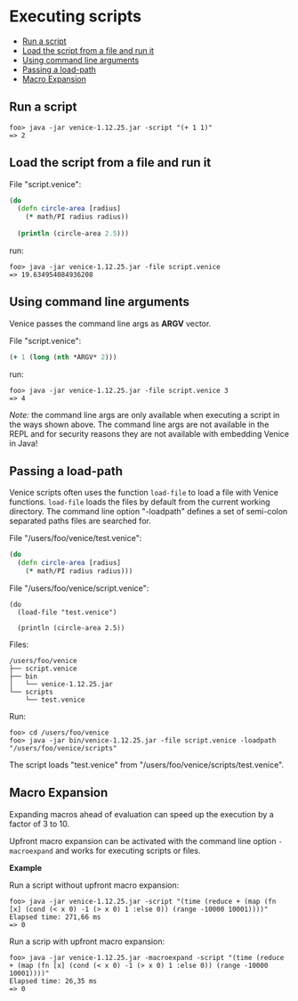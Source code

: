 # Executing scripts

* [Run a script](#run-a-script)
* [Load the script from a file and run it](#load-the-script-from-a-file-and-run-it)
* [Using command line arguments](#using-command-line-arguments)
* [Passing a load-path](#passing-a-load-path)
* [Macro Expansion](#macro-expansion)




## Run a script

```text
foo> java -jar venice-1.12.25.jar -script "(+ 1 1)"
=> 2
```


## Load the script from a file and run it

File "script.venice":

```clojure
(do
  (defn circle-area [radius]
    (* math/PI radius radius))
    
  (println (circle-area 2.5)))
```

run:

```text
foo> java -jar venice-1.12.25.jar -file script.venice
=> 19.634954084936208
```



## Using command line arguments

Venice passes the command line args as **ARGV** vector.

File "script.venice":

```clojure
(+ 1 (long (nth *ARGV* 2)))
```

run:

```text
foo> java -jar venice-1.12.25.jar -file script.venice 3
=> 4
```

*Note:* the command line args are only available when executing a script 
in the ways shown above. The command line args are not available in the REPL
and for security reasons they are not available with embedding Venice in Java! 



## Passing a load-path

Venice scripts often uses the function `load-file` to load a file with 
Venice functions. `load-file` loads the files by default from the current working 
directory. The command line option "-loadpath" defines a set of semi-colon 
separated paths files are searched for.

File "/users/foo/venice/test.venice":

```clojure
(do
  (defn circle-area [radius]
    (* math/PI radius radius)))
```

File "/users/foo/venice/script.venice":

```text
(do
  (load-file "test.venice")

  (println (circle-area 2.5))
```

Files:

```text
/users/foo/venice
├── script.venice
├── bin
│   └── venice-1.12.25.jar
└── scripts
    └── test.venice
```

Run:

```text
foo> cd /users/foo/venice
foo> java -jar bin/venice-1.12.25.jar -file script.venice -loadpath "/users/foo/venice/scripts"
```

The script loads "test.venice" from "/users/foo/venice/scripts/test.venice".


## Macro Expansion

Expanding macros ahead of evaluation can speed up the execution by 
a factor of 3 to 10.

Upfront macro expansion can be activated with the command line option `-macroexpand` 
and works for executing scripts or files.


**Example**

Run a script without upfront macro expansion:

```text
foo> java -jar venice-1.12.25.jar -script "(time (reduce + (map (fn [x] (cond (< x 0) -1 (> x 0) 1 :else 0)) (range -10000 10001))))"
Elapsed time: 271,66 ms
=> 0
```
 
Run a scrip with upfront macro expansion:
    
```text
foo> java -jar venice-1.12.25.jar -macroexpand -script "(time (reduce + (map (fn [x] (cond (< x 0) -1 (> x 0) 1 :else 0)) (range -10000 10001))))"
Elapsed time: 26,35 ms
=> 0
```
